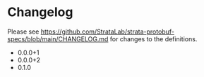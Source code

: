 # Changelog

Please see https://github.com/StrataLab/strata-protobuf-specs/blob/main/CHANGELOG.md for changes to the definitions.

- 0.0.0+1
- 0.0.0+2
- 0.1.0